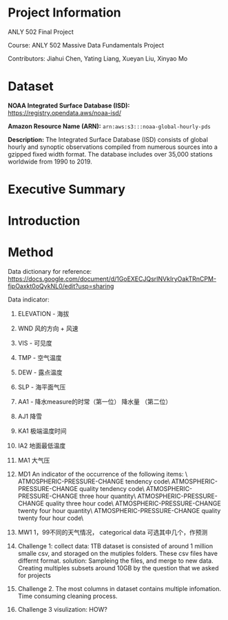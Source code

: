 # **Project Information**

ANLY 502 Final Project

Course: ANLY 502 Massive Data Fundamentals Project 

Contributors: Jiahui Chen, Yating Liang, Xueyan Liu, Xinyao Mo


# **Dataset**

**NOAA Integrated Surface Database (ISD):** https://registry.opendata.aws/noaa-isd/ 

**Amazon Resource Name (ARN):** `arn:aws:s3:::noaa-global-hourly-pds` 

**Description:** The Integrated Surface Database (ISD) consists of global hourly and synoptic observations compiled from numerous sources into a gzipped fixed width format. The database includes over 35,000 stations worldwide from 1990 to 2019.



# **Executive Summary**



# **Introduction**




# **Method**






Data dictionary for reference:
https://docs.google.com/document/d/1GoEXECJQsrINVkIryOakTRnCPM-fipOaxkt0oQykNL0/edit?usp=sharing


Data indicator: 
  1. ELEVATION - 海拔
  2. WND 风的方向 + 风速
  3. VIS - 可见度
  4. TMP - 空气温度
  5. DEW - 露点温度
  6. SLP - 海平面气压
  7. AA1 - 降水measure的时常（第一位）   降水量 （第二位）
  8. AJ1 降雪
  9. KA1 极端温度时间
  10. IA2 地面最低温度
  11. MA1 大气压
  12. MD1 An indicator of the occurrence of the following items:  \\
        ATMOSPHERIC-PRESSURE-CHANGE tendency code\\
        ATMOSPHERIC-PRESSURE-CHANGE quality tendency code\\
        ATMOSPHERIC-PRESSURE-CHANGE three hour quantity\\
        ATMOSPHERIC-PRESSURE-CHANGE quality three hour code\\
        ATMOSPHERIC-PRESSURE-CHANGE twenty four hour quantity\\
        ATMOSPHERIC-PRESSURE-CHANGE quality twenty four hour code\\
        
  13. MW1 1，99不同的天气情况， categorical data 可选其中几个，作预测
  
  
  1. Challenge 1: collect data: 1TB dataset is consisted of around 1 million smalle csv, and storaged on the mutiples folders. These csv files have differnt format. solution: Sampleing the files, and merge to new data. Creating multiples subsets around 10GB by the question that we asked for projects
  
  2. Challenge 2. The most columns in dataset contains multiple infomation. Time consuming cleaning process.
  
  3. Challenge 3 visulization: HOW?
   
   
  
  
  
